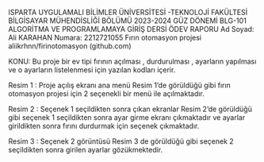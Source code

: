 ISPARTA UYGULAMALI BİLİMLER ÜNİVERSİTESİ -TEKNOLOJİ FAKÜLTESİ BİLGİSAYAR MÜHENDİSLİĞİ BÖLÜMÜ
2023-2024 GÜZ DÖNEMİ BLG-101 ALGORİTMA VE PROGRAMLAMAYA GİRİŞ DERSİ ÖDEV RAPORU
Ad Soyad: Ali KARAHAN
Numara: 2212721055
Fırın otomasyon projesi
aliikrhnn/firinotomasyon (github.com)

KONU: Bu proje bir ev tipi fırının açılması , durdurulması , ayarların yapılması ve o ayarların listelenmesi için yazılan kodları içerir.

 


Resim 1 : Proje açılış ekranı ana menü
Resim 1’de görüldüğü gibi fırın otomasyon projesi için 2  seçenekli bir menü ile açılmaktadır.
 
Resim 2 : Seçenek 1 seçildikten sonra çıkan ekranlar
Resim 2’de görüldüğü gibi seçenek 1 seçildikten sonra ayar girme ekranı çıkmaktadır ve ayarlar girildikten sonra fırını durdurmak için seçenek çıkmaktadır.
 
Resim 3 : Seçenek 2 görüntüsü
Resim 3 de görüldüğü gibi seçenek 2 seçildikten sonra girilen ayarlar gözükmektedir.
  
